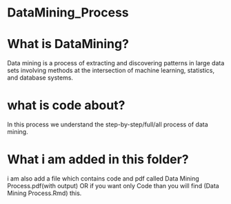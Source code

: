 # DataMining_Process

# What is DataMining?
Data mining is a process of extracting and discovering patterns in large data sets involving methods at the intersection of machine learning, statistics, and database systems.

# what is code about?
In this process we understand the step-by-step/full/all process of data mining.

# What i am added in this folder?
i am also add a file which contains code and pdf called Data Mining Process.pdf(with output) OR if you want only Code than you will find (Data Mining Process.Rmd) this.

